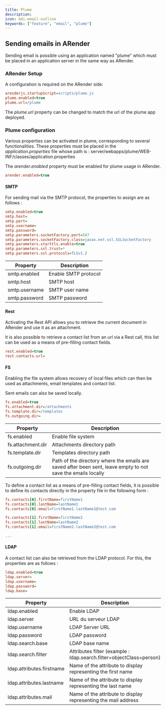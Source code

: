 ```yaml
---
title: Plume
description: 
icon: mdi-email-outline
keywords: ["feature", "email", "plume"]
---
```

## Sending emails in ARender

Sending email is possible using an application named "plume" which must be placed
in an application server in the same way as ARender.

### ARender Setup

A configuration is required on the ARender side:

```cfg
arenderjs.startupScript=scripts/plume.js
plume.enabled=true
plume.url=/plume
```

The *plume.url* property can be changed to match the url of the plume app deployed.

### Plume configuration

Various properties can be activated in plume, corresponding to several functionalities.
These properties must be placed in the *application.properties* file whose path is :
server/webapps/plume/WEB-INF/classes/application.properties

The *arender.enabled* property must be enabled for plume usage in ARender.

```cfg
arender.enabled=true
```

#### SMTP

For sending mail via the SMTP protocol, the properties to assign are as follows :

```cfg
smtp.enabled=true
smtp.host=
smtp.port=
smtp.username=
smtp.password=
smtp.parameters.socketFactory.port=587
smtp.parameters.socketFactory.class=javax.net.ssl.SSLSocketFactory
smtp.parameters.starttls.enable=true
smtp.parameters.ssl.trust=*
smtp.parameters.ssl.protocols=TLSv1.2
```

| Property       | Description          |
| -------------- | -------------------- |
| smtp.enabled   | Enable SMTP protocol |
| smtp.host      | SMTP host            |
| smtp.username  | SMTP user name       |
| smtp.password  | SMTP password        |

#### Rest

Activating the Rest API allows you to retrieve the current document in ARender
and use it as an attachment.

It is also possible to retrieve a contact list from an url via a Rest call,
this list can be used as a means of pre-filling contact fields.

```cfg
rest.enabled=true
rest.contacts.url=
```

#### FS

Enabling the file system allows recovery of local files which can then
be used as attachments, email templates and contact list.

Sent emails can also be saved locally.

```cfg
fs.enabled=true
fs.attachment.dir=/attachments
fs.template.dir=/templates
fs.outgoing.dir=
```

| Property          | Description                                                                                                  |
| ----------------- | ------------------------------------------------------------------------------------------------------------ |
| fs.enabled        | Enable file system                                                                                           |
| fs.attachment.dir | Attachments directory path                                                                                   |
| fs.template.dir   | Templates directory path                                                                                     |
| fs.outgoing.dir   | Path of the directory where the emails are saved after been sent, leave empty to not save the emails locally |

To define a contact list as a means of pre-filling contact fields,
it is possible to define its contacts directly in the property file in the following form :

```cfg
fs.contacts[0].firstName=firstName1
fs.contacts[0].lastName=lastName1
fs.contacts[0].email=firstName1.lastName1@test.com

fs.contacts[1].firstName=firstName2
fs.contacts[1].lastName=lastName2
fs.contacts[1].email=firstName2.lastName2@test.com

...
```

#### LDAP

A contact list can also be retrieved from the LDAP protocol.
For this, the properties are as follows :

```cfg
ldap.enabled=true
ldap.server=
ldap.username=
ldap.password=
ldap.base=
```

| Property                   | Description                                                         |
| -------------------------- | ------------------------------------------------------------------- |
| ldap.enabled               | Enable LDAP                                                         |
| ldap.server                | URL du serveur LDAP                                                 |
| ldap.username              | LDAP Server URL                                                     |
| ldap.password              | LDAP password                                                       |
| ldap.search.base           | LDAP base name                                                      |
| ldap.search.filter         | Attributes filter (example : ldap.search.filter=objectClass=person) |
| ldap.attributes.firstname  | Name of the attribute to display representing the first name        |
| ldap.attributes.lastname   | Name of the attribute to display representing the last name         |
| ldap.attributes.mail       | Name of the attribute to display representing the mail address      |
